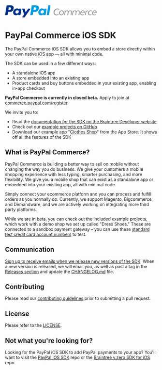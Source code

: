 [![PayPal Commerce](assets/pp_commerce_logo.png)](https://commerce.paypal.com/)

# PayPal Commerce iOS SDK
The PayPal Commerce iOS SDK allows you to embed a store directly within your own native iOS app — all with minimal code.

The SDK can be used in a few different ways:

- A standalone iOS app
- A store embedded into an existing app
- Product cards and buy buttons embedded in your existing app, enabling in-app checkout

**PayPal Commerce is currently in closed beta.** Apply to join at [commerce.paypal.com/register](https://commerce.paypal.com/register).

We invite you to:
- Read the [documentation for the SDK on the Braintree Developer website](https://developers.braintreepayments.com/guides/paypal-commerce-ios/overview)
- Check out our [example projects on GitHub](ExampleProjects/)
- Download our example app "[Clothes Shop](https://appstore.com/clothesshop)" from the App Store. It shows off all the features of the SDK

## What is PayPal Commerce?
PayPal Commerce is building a better way to sell on mobile without changing the way you do business. We give your customers a mobile shopping experience with less typing, smarter purchasing, and more flexibility. We give you a mobile shop that can exist as a standalone app or embedded into your existing app, all with minimal code.

Simply connect your ecommerce platform and you can process and fulfill orders as you normally do. Currently, we support Magento, Bigcommerce, and Demandware, and we are actively working on integrating more third party platforms.

While we are in beta, you can check out the included example projects, which work with a demo shop we set up called "Dress Shoes." These are connected to a sandbox payment gateway – you can use these [standard test credit card account numbers](http://www.paypalobjects.com/en_US/vhelp/paypalmanager_help/credit_card_numbers.htm) to test.

## Communication
[Sign up to receive emails when we release new versions of the SDK](http://eepurl.com/_c1K9). When a new version is released, we will email you, as well as post a tag in the [Releases section](https://github.com/braintree/paypal-commerce-ios/releases) and update the [CHANGELOG.md](CHANGELOG.md) file.

## Contributing
Please read our [contributing guidelines](CONTRIBUTING.md) prior to submitting a pull request.

## License
Please refer to the [LICENSE](LICENSE).

## Not what you're looking for?
Looking for the PayPal iOS SDK to add PayPal payments to your app? You'll want to visit the [PayPal iOS SDK](https://github.com/paypal/PayPal-iOS-SDK) repo or the [Braintree v.zero SDK for iOS](https://github.com/braintree/braintree_ios) repo.

